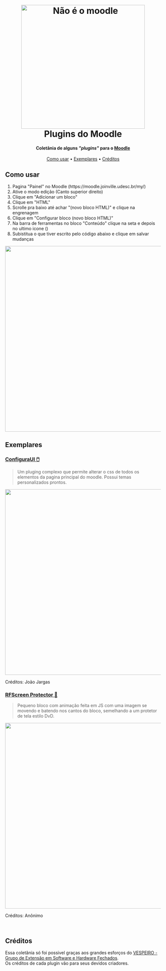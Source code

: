 <h1 align="center">
  <br>
  <img src="https://i.imgur.com/PW18Azn.png" alt="Não é o moodle" width="400">
  <br>
  Plugins do Moodle
  <br>
</h1>

<h4 align="center">
   Coletânia de alguns <em>"plugins"</em> para o <a href="https://pt.wikipedia.org/wiki/Moodle">Moodle</a>
</h4>

<p align="center">
  <a href="#comousar">Como usar</a> •
  <a href="#exemplares">Exemplares</a> •
  <a href="#creditos">Créditos</a>
</p>

<h2 id="comousar">
  Como usar
</h2>

<ol>
  <li> Pagina "Painel" no Moodle (https://moodle.joinville.udesc.br/my/) </li> 
  <li> Ative o modo edição (Canto superior direito) </li> 
  <li> Clique em "Adicionar um bloco" </li> 
  <li> Clique em "HTML" </li> 
  <li> Scrolle pra baixo até achar "(novo bloco HTML)" e clique na engrenagem </li> 
  <li> Clique em "Configurar bloco (novo bloco HTML)" </li> 
  <li> Na barra de ferramentas no bloco "Conteúdo" clique na seta e depois no ultimo icone (</>) </li> 
  <li> Subistitua o que tiver escrito pelo código abaixo e clique em salvar mudanças </li> 
</ol>
<img src="https://i.imgur.com/Y9YrEKV.gif" alt="" width="600">

<br>

<h2 id="exemplares">
  Exemplares
</h2>

<h3>
  <a href="https://github.com/JoaoVargas/PluginsMoodle/tree/main/ConfiguraUI">
    ConfiguraUI 🖱️
  </a>
</h3>

> Um pluging complexo que permite alterar o css de todos os elementos da pagina principal do moodle.
Possui temas personalizados prontos.

<img src="https://i.imgur.com/jwvxgda.gif" alt="" width="600">

Créditos: João Jargas

<h3>
  <a href="https://github.com/JoaoVargas/PluginsMoodle/tree/main/RFScreenProtector">
    RFScreen Protector 📀
  </a>
</h3>

> Pequeno bloco com animação feita em JS com uma imagem se movendo e batendo nos cantos do bloco, semelhando a um protetor de tela estilo DvD.

<img src="https://i.imgur.com/dX6GXbS.gif" alt="" width="600">

Créditos: Anônimo

<br>

<h2 id="creditos">
  Créditos
</h2>

<p>
  Essa coletânia só foi possivel graças aos grandes esforços do <a href="https://pt.wikipedia.org/wiki/Vespa">VESPEIRO - Grupo de Extensão em Software e Hardware Fechados</a>. 
  <br>
  Os créditos de cada plugin vão para seus devidos criadores.
</p>

<br>

